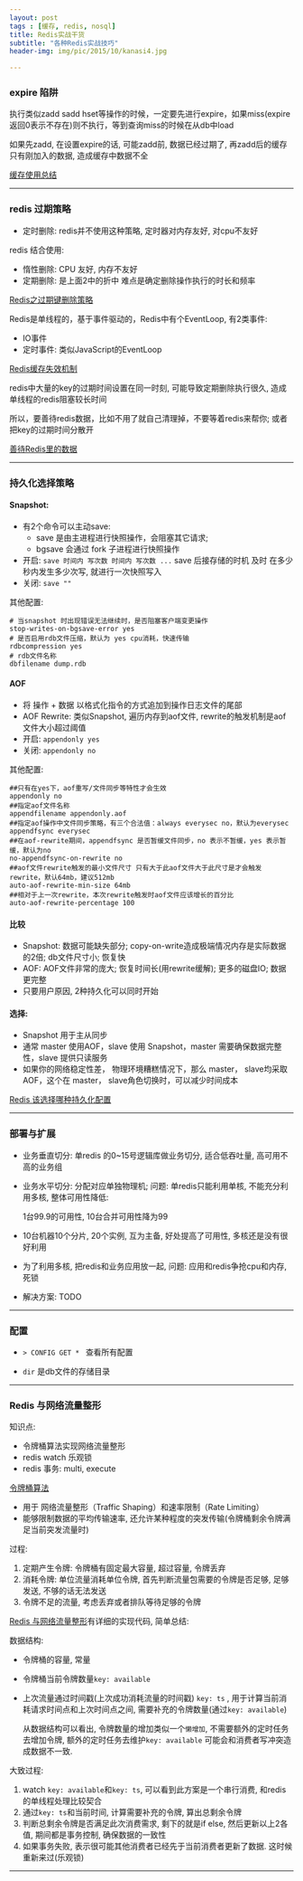 ```yaml
---
layout: post
tags : [缓存, redis, nosql]
title: Redis实战干货
subtitle: "各种Redis实战技巧"
header-img: img/pic/2015/10/kanasi4.jpg

---
```



### expire 陷阱

执行类似zadd sadd hset等操作的时候，一定要先进行expire，如果miss(expire返回0表示不存在)则不执行，等到查询miss的时候在从db中load

如果先zadd, 在设置expire的话, 可能zadd前, 数据已经过期了, 再zadd后的缓存只有刚加入的数据, 造成缓存中数据不全

[缓存使用总结](http://lintanghui.com/2016/09/10/cache.html)

---

### redis 过期策略

* 定时删除: redis并不使用这种策略, 定时器对内存友好, 对cpu不友好

redis 结合使用:

* 惰性删除: CPU 友好, 内存不友好
* 定期删除: 是上面2中的折中 难点是确定删除操作执行的时长和频率

[Redis之过期键删除策略](http://blog.edagarli.com/2016/06/08/Redis%E4%B9%8B%E8%BF%87%E6%9C%9F%E9%94%AE%E5%88%A0%E9%99%A4%E7%AD%96%E7%95%A5/)

Redis是单线程的，基于事件驱动的，Redis中有个EventLoop, 有2类事件:

* IO事件
* 定时事件: 类似JavaScript的EventLoop

[Redis缓存失效机制](https://my.oschina.net/andylucc/blog/679222)

redis中大量的key的过期时间设置在同一时刻, 可能导致定期删除执行很久, 造成单线程的redis阻塞较长时间

所以，要善待redis数据，比如不用了就自己清理掉，不要等着redis来帮你; 或者把key的过期时间分散开

[善待Redis里的数据](http://neway6655.github.io/redis/2015/12/19/%E5%96%84%E5%BE%85Redis%E9%87%8C%E7%9A%84%E6%95%B0%E6%8D%AE.html)

---

### 持久化选择策略

#### Snapshot:

* 有2个命令可以主动save:
  * save 是由主进程进行快照操作，会阻塞其它请求;
  * bgsave 会通过 fork 子进程进行快照操作
* 开启: `save 时间内 写次数 时间内 写次数 ...` save  后接存储的时机 及时 在多少秒内发生多少次写, 就进行一次快照写入
* 关闭: `save ""`

其他配置:

    # 当snapshot 时出现错误无法继续时，是否阻塞客户端变更操作
    stop-writes-on-bgsave-error yes
    # 是否启用rdb文件压缩，默认为 yes cpu消耗，快速传输
    rdbcompression yes
    # rdb文件名称
    dbfilename dump.rdb

#### AOF

* 将 操作 + 数据 以格式化指令的方式追加到操作日志文件的尾部
* AOF Rewrite: 类似Snapshot, 遍历内存到aof文件, rewrite的触发机制是aof文件大小超过阈值
* 开启: `appendonly yes`
* 关闭: `appendonly no`

其他配置:

```
##只有在yes下，aof重写/文件同步等特性才会生效
appendonly no
##指定aof文件名称
appendfilename appendonly.aof
##指定aof操作中文件同步策略，有三个合法值：always everysec no，默认为everysec
appendfsync everysec
##在aof-rewrite期间，appendfsync 是否暂缓文件同步，no 表示不暂缓，yes 表示暂缓，默认为no
no-appendfsync-on-rewrite no
##aof文件rewrite触发的最小文件尺寸 只有大于此aof文件大于此尺寸是才会触发rewrite，默认64mb，建议512mb
auto-aof-rewrite-min-size 64mb
##相对于上一次rewrite，本次rewrite触发时aof文件应该增长的百分比
auto-aof-rewrite-percentage 100
```

#### 比较

* Snapshot: 数据可能缺失部分; copy-on-write造成极端情况内存是实际数据的2倍; db文件尺寸小; 恢复快
* AOF: AOF文件非常的庞大; 恢复时间长(用rewrite缓解); 更多的磁盘IO; 数据更完整
* 只要用户原因, 2种持久化可以同时开始

#### 选择:

* Snapshot 用于主从同步
* 通常 master 使用AOF，slave 使用 Snapshot，master 需要确保数据完整性，slave 提供只读服务
* 如果你的网络稳定性差， 物理环境糟糕情况下，那么 master， slave均采取 AOF，这个在 master， slave角色切换时，可以减少时间成本

[Redis 该选择哪种持久化配置](http://zheng-ji.info/blog/2016/03/10/gai-xuan-ze-na-chong-redischi-jiu-hua-pei-zhi/)

---

### 部署与扩展

* 业务垂直切分: 单redis 的0~15号逻辑库做业务切分, 适合低吞吐量, 高可用不高的业务组

* 业务水平切分: 分配对应单独物理机; 问题: 单redis只能利用单核, 不能充分利用多核, 整体可用性降低:

  1台99.9的可用性, 10台合并可用性降为99

* 10台机器10个分片, 20个实例, 互为主备, 好处提高了可用性, 多核还是没有很好利用

* 为了利用多核, 把redis和业务应用放一起, 问题: 应用和redis争抢cpu和内存, 死锁

* 解决方案: TODO

---

### 配置

* `> CONFIG GET * `  查看所有配置

* `dir` 是db文件的存储目录

---

### Redis 与网络流量整形

知识点:

* 令牌桶算法实现网络流量整形
* redis watch 乐观锁
* redis 事务: multi, execute

[令牌桶算法](http://baike.baidu.com/link?url=NP_yYC5SnzB2Z9vkfdx-8WRLlAR5I3YO47qzWOpVbamsQdmwd3vwacofBGxK3lpcUvmaV9AMufBS7rBrcHt77a)

* 用于 网络流量整形（Traffic Shaping）和速率限制（Rate Limiting）
* 能够限制数据的平均传输速率, 还允许某种程度的突发传输(令牌桶剩余令牌满足当前突发流量时)

过程:

1. 定期产生令牌: 令牌桶有固定最大容量, 超过容量, 令牌丢弃
2. 消耗令牌: 单位流量消耗单位令牌, 首先判断流量包需要的令牌是否足够, 足够发送, 不够的话无法发送
3. 令牌不足的流量, 考虑丢弃或者排队等待足够的令牌

[Redis 与网络流量整形](https://zhuanlan.zhihu.com/p/23624453)有详细的实现代码, 简单总结:

数据结构:

* 令牌桶的容量, 常量
* 令牌桶当前令牌数量`key: available`
* 上次流量通过时间戳(上次成功消耗流量的时间戳) `key: ts` , 用于计算当前消耗请求时间点和上次时间点之间, 需要补充的令牌数量(通过`key: available`)

  从数据结构可以看出, 令牌数量的增加类似一个`懒增加`, 不需要额外的定时任务去增加令牌, 额外的定时任务去维护`key: available` 可能会和消费者写冲突造成数据不一致.

大致过程:

1. watch `key: available`和`key: ts`, 可以看到此方案是一个串行消费, 和redis的单线程处理比较契合
2. 通过`key: ts`和当前时间, 计算需要补充的令牌, 算出总剩余令牌
3. 判断总剩余令牌是否满足此次消费需求, 剩下的就是if else, 然后更新以上2各值, 期间都是事务控制, 确保数据的一致性
4. 如果事务失败, 表示很可能其他消费者已经先于当前消费者更新了数据. 这时候重新来过(乐观锁)

---
